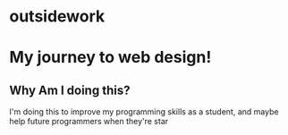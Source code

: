 # outsidework
My journey to web design! 
==============
Why Am I doing this?
-------------------
I'm doing this to improve my programming skills as a student, and maybe help future programmers when they're star
